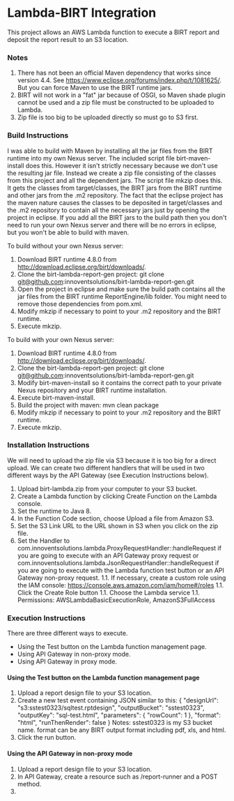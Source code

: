# Lambda-BIRT Integration
This project allows an AWS Lambda function to execute a BIRT report and deposit the report result to an S3 location.
### Notes
1. There has not been an official Maven dependency that works since version 4.4.  See https://www.eclipse.org/forums/index.php/t/1081625/.  But you can force Maven to use the BIRT runtime jars.
1. BIRT will not work in a "fat" jar because of OSGI, so Maven shade plugin cannot be used and a zip file must be constructed to be uploaded to Lambda.
1. Zip file is too big to be uploaded directly so must go to S3 first.

### Build Instructions
I was able to build with Maven by installing all the jar files from the BIRT runtime into my own Nexus server.  The included script file birt-maven-install does this.  However it isn't strictly necessary because we don't use the resulting jar file.  Instead we create a zip file consisting of the classes from this project and all the dependent jars.  The script file mkzip does this.  It gets the classes from target/classes, the BIRT jars from the BIRT runtime and other jars from the .m2 repository.  The fact that the eclipse project has the maven nature causes the classes to be deposited in target/classes and the .m2 repository to contain all the necessary jars just by opening the project in eclipse.  If you add all the BIRT jars to the build path then you don't need to run your own Nexus server and there will be no errors in eclipse, but you won't be able to build with maven.

To build without your own Nexus server:
1. Download BIRT runtime 4.8.0 from http://download.eclipse.org/birt/downloads/.
1. Clone the birt-lambda-report-gen project: git clone git@github.com:innoventsolutions/birt-lambda-report-gen.git
1. Open the project in eclipse and make sure the build path contains all the jar files from the BIRT runtime ReportEngine/lib folder.  You might need to remove those dependencies from pom.xml.
1. Modify mkzip if necessary to point to your .m2 repository and the BIRT runtime.
1. Execute mkzip.

To build with your own Nexus server:
1. Download BIRT runtime 4.8.0 from http://download.eclipse.org/birt/downloads/.
1. Clone the birt-lambda-report-gen project: git clone git@github.com:innoventsolutions/birt-lambda-report-gen.git
1. Modify birt-maven-install so it contains the correct path to your private Nexus repository and your BIRT runtime installation.
1. Execute birt-maven-install.
1. Build the project with maven:  mvn clean package
1. Modify mkzip if necessary to point to your .m2 repository and the BIRT runtime.
1. Execute mkzip.

### Installation Instructions
We will need to upload the zip file via S3 because it is too big for a direct upload.
We can create two different handlers that will be used in two different ways by the API Gateway (see Execution Instructions below).
1. Upload birt-lambda.zip from your computer to your S3 bucket.
1. Create a Lambda function by clicking Create Function on the Lambda console.
1. Set the runtime to Java 8.
1. In the Function Code section, choose Upload a file from Amazon S3.
1. Set the S3 Link URL to the URL shown in S3 when you click on the zip file.
1. Set the Handler to com.innoventsolutions.lambda.ProxyRequestHandler::handleRequest if you are going to execute with an API Gateway proxy request or com.innoventsolutions.lambda.JsonRequestHandler::handleRequest if you are going to execute with the Lambda function test button or an API Gateway non-proxy request.
1.1. If necessary, create a custom role using the IAM console: https://console.aws.amazon.com/iam/home#/roles
1.1. Click the Create Role button
1.1. Choose the Lambda service
1.1. Permissions: AWSLambdaBasicExecutionRole, AmazonS3FullAccess

### Execution Instructions
There are three different ways to execute.
* Using the Test button on the Lambda function management page.
* Using API Gateway in non-proxy mode.
* Using API Gateway in proxy mode.

#### Using the Test button on the Lambda function management page
1. Upload a report design file to your S3 location.
1. Create a new test event containing JSON similar to this: 
    {
      "designUrl": "s3:sstest0323/sqltest.rptdesign",
      "outputBucket": "sstest0323",
      "outputKey": "sql-test.html",
      "parameters": {
        "rowCount": 1
      },
      "format": "html",
      "runThenRender": false
    }
Notes: sstest0323 is my S3 bucket name.  format can be any BIRT output format including pdf, xls, and html.  
1. Click the run button.

#### Using the API Gateway in non-proxy mode
1. Upload a report design file to your S3 location.
1. In API Gateway, create a resource such as /report-runner and a POST method.
1. 
